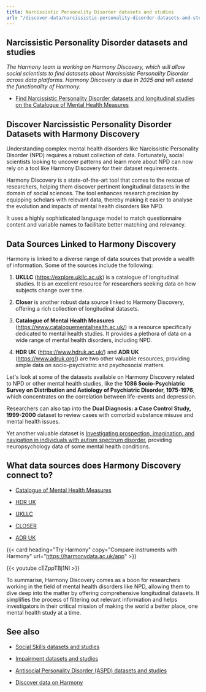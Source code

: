 ```yaml
---
title: Narcissistic Personality Disorder datasets and studies
url: "/discover-data/narcissistic-personality-disorder-datasets-and-studies"
---
```


## Narcissistic Personality Disorder datasets and studies

*The Harmony team is working on Harmony Discovery, which will allow social scientists to find datasets about Narcissistic Personality Disorder across data platforms. Harmony Discovery is due in 2025 and will extend the functionality of Harmony.*

* [Find Narcissistic Personality Disorder datasets and longitudinal studies on the Catalogue of Mental Health Measures](https://www.cataloguementalhealth.ac.uk/?content=search&query=Topic:narcissistic+personality+disorder)

## Discover Narcissistic Personality Disorder Datasets with Harmony Discovery

Understanding complex mental health disorders like Narcissistic Personality Disorder (NPD) requires a robust collection of data. Fortunately, social scientists looking to uncover patterns and learn more about NPD can now rely on a tool like Harmony Discovery for their dataset requirements. 

Harmony Discovery is a state-of-the-art tool that comes to the rescue of researchers, helping them discover pertinent longitudinal datasets in the domain of social sciences. The tool enhances research precision by equipping scholars with relevant data, thereby making it easier to analyse the evolution and impacts of mental health disorders like NPD.

It uses a highly sophisticated language model to match questionnaire content and variable names to facilitate better matching and relevancy. 

## Data Sources Linked to Harmony Discovery 
	
Harmony is linked to a diverse range of data sources that provide a wealth of information. Some of the sources include the following:

1. **UKLLC** (https://explore.ukllc.ac.uk) is a catalogue of longitudinal studies. It is an excellent resource for researchers seeking data on how subjects change over time.
	
2. **Closer** is another robust data source linked to Harmony Discovery, offering a rich collection of longitudinal datasets.
	
3. **Catalogue of Mental Health Measures** (https://www.cataloguementalhealth.ac.uk/) is a resource specifically dedicated to mental health studies. It provides a plethora of data on a wide range of mental health disorders, including NPD.
	
4. **HDR UK** (https://www.hdruk.ac.uk/) and **ADR UK** (https://www.adruk.org/) are two other valuable resources, providing ample data on socio-psychiatric and psychosocial matters.


Let's look at some of the datasets available on Harmony Discovery related to NPD or other mental health studies, like the **1086 Socio-Psychiatric Survey on Distribution and Aetiology of Psychiatric Disorder, 1975-1976**, which concentrates on the correlation between life-events and depression. 

Researchers can also tap into the **Dual Diagnosis: a Case Control Study, 1999-2000** dataset to review cases with comorbid substance misuse and mental health issues. 

Yet another valuable dataset is [Investigating prospection, imagination, and navigation in individuals with autism spectrum disorder](https://reshare.ukdataservice.ac.uk/851491), providing neuropsychology data of some mental health conditions.


## What data sources does Harmony Discovery connect to?

* [Catalogue of Mental Health Measures](https://www.cataloguementalhealth.ac.uk/)

* [HDR UK](https://www.healthdatagateway.org/)

* [UKLLC](https://explore.ukllc.ac.uk)

* [CLOSER](https://closer.ac.uk/)

* [ADR UK](https://www.adruk.org/data-access/data-catalogue/)

{{< card heading="Try Harmony" copy="Compare instruments with Harmony" url="https://harmonydata.ac.uk/app" >}}

{{< youtube cEZppTBj1NI >}}


To summarise, Harmony Discovery comes as a boon for researchers working in the field of mental health disorders like NPD, allowing them to dive deep into the matter by offering comprehensive longitudinal datasets. It simplifies the process of filtering out relevant information and helps investigators in their critical mission of making the world a better place, one mental health study at a time.

## See also

* [Social Skills datasets and studies](/discover-data/social-skills-datasets-and-studies)

* [Impairment datasets and studies](/discover-data/impairment-datasets-and-studies)

* [Antisocial Personality Disorder (ASPD) datasets and studies](/discover-data/antisocial-personality-disorder-(aspd)-datasets-and-studies)

* [Discover data on Harmony](/discover-data/)